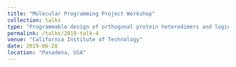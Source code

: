 ```yaml
---
title: "Molecular Programming Project Workshop"
collection: talks
type: "Programmable design of orthogonal protein heterodimers and logic gates"
permalink: /talks/2019-talk-4
venue: "California Institute of Technology"
date: 2019-06-28
location: "Pasadena, USA"
---
```

